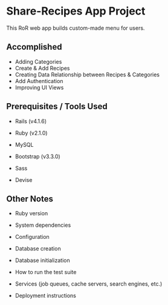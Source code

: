 
# Share-Recipes App Project
This RoR web app builds custom-made menu for users.

## Accomplished
* Adding Categories
* Create & Add Recipes
* Creating Data Relationship between Recipes & Categories
* Add Authentication
* Improving UI Views

## Prerequisites / Tools Used

* Rails (v4.1.6)

* Ruby (v2.1.0)

* MySQL

* Bootstrap (v3.3.0)

* Sass

* Devise

## Other Notes

* Ruby version

* System dependencies

* Configuration

* Database creation

* Database initialization

* How to run the test suite

* Services (job queues, cache servers, search engines, etc.)

* Deployment instructions

